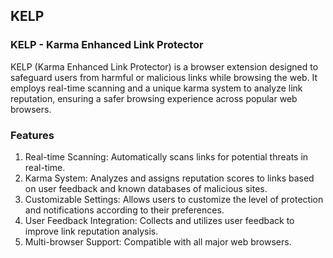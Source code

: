 ## KELP

### KELP - Karma Enhanced Link Protector
KELP (Karma Enhanced Link Protector) is a browser extension designed to safeguard users from harmful or malicious links while browsing the web. It employs real-time scanning and a unique karma system to analyze link reputation, ensuring a safer browsing experience across popular web browsers.

### Features
1. Real-time Scanning: Automatically scans links for potential threats in real-time.
2. Karma System: Analyzes and assigns reputation scores to links based on user feedback and known databases of malicious sites.
3. Customizable Settings: Allows users to customize the level of protection and notifications according to their preferences.
4. User Feedback Integration: Collects and utilizes user feedback to improve link reputation analysis.
5. Multi-browser Support: Compatible with all major web browsers.
